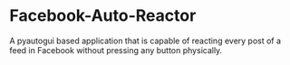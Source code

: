 # Facebook-Auto-Reactor
A pyautogui based application that is capable of reacting every post of a feed in Facebook without pressing any button physically.

